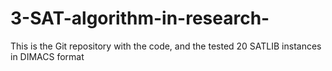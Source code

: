# 3-SAT-algorithm-in-research-
This is the Git repository with the code, and the tested 20 SATLIB instances in DIMACS format
